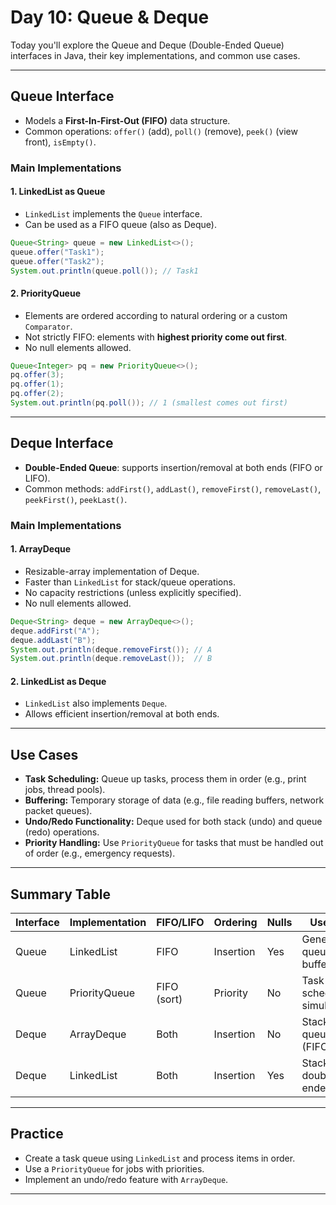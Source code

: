 # Day 10: Queue & Deque

Today you'll explore the Queue and Deque (Double-Ended Queue) interfaces in Java, their key implementations, and common use cases.

---

## Queue Interface

- Models a **First-In-First-Out (FIFO)** data structure.
- Common operations: `offer()` (add), `poll()` (remove), `peek()` (view front), `isEmpty()`.

### Main Implementations

#### 1. **LinkedList as Queue**
- `LinkedList` implements the `Queue` interface.
- Can be used as a FIFO queue (also as Deque).
```java
Queue<String> queue = new LinkedList<>();
queue.offer("Task1");
queue.offer("Task2");
System.out.println(queue.poll()); // Task1
```

#### 2. **PriorityQueue**
- Elements are ordered according to natural ordering or a custom `Comparator`.
- Not strictly FIFO: elements with **highest priority come out first**.
- No null elements allowed.
```java
Queue<Integer> pq = new PriorityQueue<>();
pq.offer(3);
pq.offer(1);
pq.offer(2);
System.out.println(pq.poll()); // 1 (smallest comes out first)
```

---

## Deque Interface

- **Double-Ended Queue**: supports insertion/removal at both ends (FIFO or LIFO).
- Common methods: `addFirst()`, `addLast()`, `removeFirst()`, `removeLast()`, `peekFirst()`, `peekLast()`.

### Main Implementations

#### 1. **ArrayDeque**
- Resizable-array implementation of Deque.
- Faster than `LinkedList` for stack/queue operations.
- No capacity restrictions (unless explicitly specified).
- No null elements allowed.
```java
Deque<String> deque = new ArrayDeque<>();
deque.addFirst("A");
deque.addLast("B");
System.out.println(deque.removeFirst()); // A
System.out.println(deque.removeLast());  // B
```

#### 2. **LinkedList as Deque**
- `LinkedList` also implements `Deque`.
- Allows efficient insertion/removal at both ends.

---

## Use Cases

- **Task Scheduling:** Queue up tasks, process them in order (e.g., print jobs, thread pools).
- **Buffering:** Temporary storage of data (e.g., file reading buffers, network packet queues).
- **Undo/Redo Functionality:** Deque used for both stack (undo) and queue (redo) operations.
- **Priority Handling:** Use `PriorityQueue` for tasks that must be handled out of order (e.g., emergency requests).

---

## Summary Table

| Interface   | Implementation   | FIFO/LIFO   | Ordering            | Nulls | Use Case                          |
|-------------|------------------|-------------|---------------------|-------|-----------------------------------|
| Queue       | LinkedList       | FIFO        | Insertion           | Yes   | General queue, buffer             |
| Queue       | PriorityQueue    | FIFO (sort) | Priority            | No    | Task scheduling, simulation       |
| Deque       | ArrayDeque       | Both        | Insertion           | No    | Stack (LIFO), queue (FIFO), undo  |
| Deque       | LinkedList       | Both        | Insertion           | Yes   | Stack/queue, double-ended buffer  |

---

## Practice

- Create a task queue using `LinkedList` and process items in order.
- Use a `PriorityQueue` for jobs with priorities.
- Implement an undo/redo feature with `ArrayDeque`.

---
